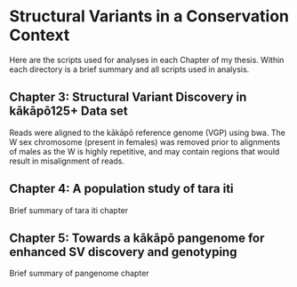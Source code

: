 # Structural Variants in a Conservation Context
Here are the scripts used for analyses in each Chapter of my thesis. Within each directory is a brief summary and all scripts used in analysis. 

## Chapter 3: Structural Variant Discovery in kākāpō125+ Data set
Reads were aligned to the kākāpō reference genome (VGP) using bwa. The W sex chromosome (present in females) was removed prior to alignments of males as the W is highly repetitive, and may contain regions that would result in misalignment of reads.

## Chapter 4: A population study of tara iti
Brief summary of tara iti chapter

## Chapter 5: Towards a kākāpō pangenome for enhanced SV discovery and genotyping
Brief summary of pangenome chapter
